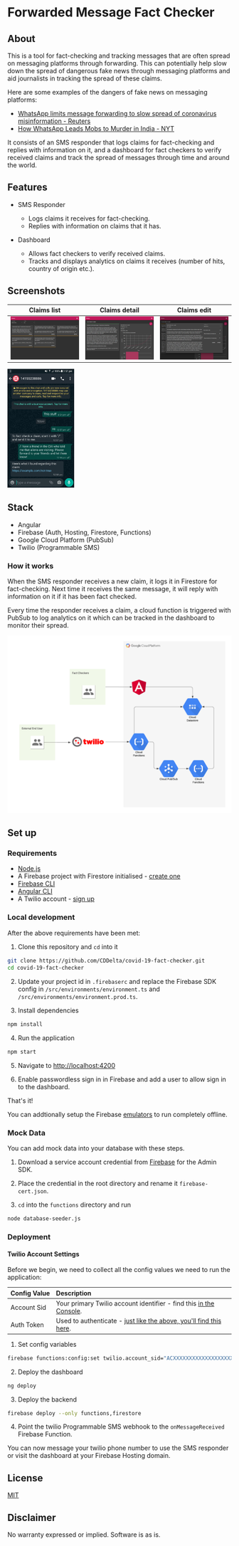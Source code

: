 # Forwarded Message Fact Checker

## About

This is a tool for fact-checking and tracking messages that are often spread on messaging platforms through forwarding. This can potentially help slow down the spread of dangerous fake news through messaging platforms and aid journalists in tracking the spread of these claims.

Here are some examples of the dangers of fake news on messaging platforms:

- [WhatsApp limits message forwarding to slow spread of coronavirus misinformation - Reuters](https://www.reuters.com/article/us-health-coronavirus-whatsapp/whatsapp-limits-message-forwarding-to-slow-spread-of-coronavirus-misinformation-idUSKBN21P0YZ)
- [How WhatsApp Leads Mobs to Murder in India - NYT](https://www.nytimes.com/interactive/2018/07/18/technology/whatsapp-india-killings.html)

It consists of an SMS responder that logs claims for fact-checking and replies with information on it, and a dashboard for fact checkers to verify received claims and track the spread of messages through time and around the world.

## Features

- SMS Responder

  - Logs claims it receives for fact-checking.
  - Replies with information on claims that it has.

- Dashboard
  - Allows fact checkers to verify received claims.
  - Tracks and displays analytics on claims it receives (number of hits, country of origin etc.).

## Screenshots

Claims list                                     |  Claims detail                                   | Claims edit                                  |
:----------------------------------------------:|:------------------------------------------------:|:--------------------------------------------:|
![Claims list](/docs/assets/claims-master.png)  | ![Claims detail](/docs/assets/claims-detail.png) | ![Claims edit](/docs/assets/claims-edit.png) |

<img src="/docs/assets/sms-responder.jpeg" width="150">

## Stack

- Angular
- Firebase (Auth, Hosting, Firestore, Functions)
- Google Cloud Platform (PubSub)
- Twilio (Programmable SMS)

### How it works

When the SMS responder receives a new claim, it logs it in Firestore for fact-checking. Next time it receives the same message, it will reply with information on it if it has been fact checked.

Every time the responder receives a claim, a cloud function is triggered with PubSub to log analytics on it which can be tracked in the dashboard to monitor their spread.

![architecture diagram](./docs/assets/architecture_diagram.png)

## Set up

### Requirements

- [Node.js](https://nodejs.org/)
- A Firebase project with Firestore initialised - [create one](console.firebase.google.com/)
- [Firebase CLI](https://firebase.google.com/docs/cli?hl=vi)
- [Angular CLI](https://cli.angular.io/)
- A Twilio account - [sign up](https://www.twilio.com/try-twilio)

### Local development

After the above requirements have been met:

1. Clone this repository and `cd` into it

```bash
git clone https://github.com/CDDelta/covid-19-fact-checker.git
cd covid-19-fact-checker
```

2. Update your project id in `.firebaserc` and replace the Firebase SDK config in `/src/environments/environment.ts` and `/src/environments/environment.prod.ts`.

3. Install dependencies

```bash
npm install
```

4. Run the application

```bash
npm start
```

5. Navigate to [http://localhost:4200](http://localhost:4200)

6. Enable passwordless sign in in Firebase and add a user to allow sign in to the dashboard.

That's it!

You can addtionally setup the Firebase [emulators](https://firebase.google.com/docs/rules/emulator-setup) to run completely offline.

### Mock Data

You can add mock data into your database with these steps.

1. Download a service account credential from [Firebase](https://console.firebase.google.com) for the Admin SDK.

2. Place the credential in the root directory and rename it `firebase-cert.json`.

3. `cd` into the `functions` directory and run

```bash
node database-seeder.js
```

### Deployment

#### Twilio Account Settings

Before we begin, we need to collect
all the config values we need to run the application:

| Config&nbsp;Value | Description                                                                                          |
| :---------------- | :--------------------------------------------------------------------------------------------------- |
| Account&nbsp;Sid  | Your primary Twilio account identifier - find this [in the Console](https://www.twilio.com/console). |
| Auth&nbsp;Token   | Used to authenticate - [just like the above, you'll find this here](https://www.twilio.com/console). |

1. Set config variables

```bash
firebase functions:config:set twilio.account_sid="ACXXXXXXXXXXXXXXXXXXXXXXXXXXXXXXXX" twilio.auth_token="your_auth_token"
```

2. Deploy the dashboard

```bash
ng deploy
```

3. Deploy the backend

```bash
firebase deploy --only functions,firestore
```

4. Point the twilio Programmable SMS webhook to the `onMessageReceived` Firebase Function.

You can now message your twilio phone number to use the SMS responder or visit the dashboard at your Firebase Hosting domain.

## License

[MIT](http://www.opensource.org/licenses/mit-license.html)

## Disclaimer

No warranty expressed or implied. Software is as is.
